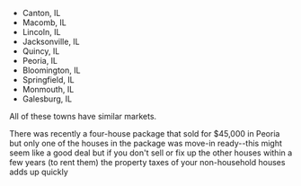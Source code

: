 * Canton, IL
* Macomb, IL
* Lincoln, IL
* Jacksonville, IL
* Quincy, IL
* Peoria, IL
* Bloomington, IL
* Springfield, IL
* Monmouth, IL
* Galesburg, IL

All of these towns have similar markets. 

There was recently a four-house package that sold for $45,000 in Peoria but only one of the houses in the package was move-in ready--this might seem like a good deal but if you don't sell or fix up the other houses within a few years (to rent them) the property taxes of your non-household houses adds up quickly

